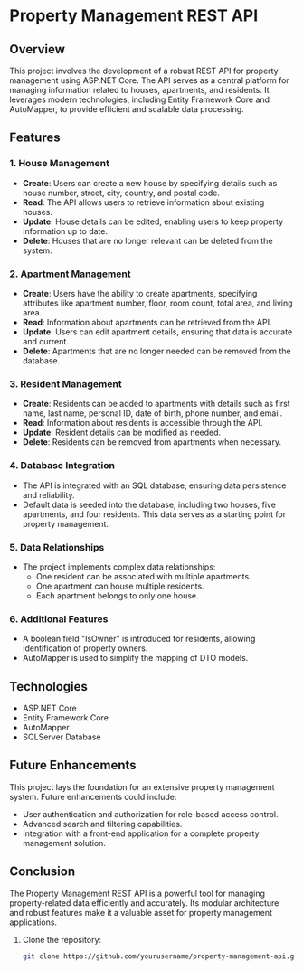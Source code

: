 # Property Management REST API

## Overview

This project involves the development of a robust REST API for property management using ASP.NET Core. The API serves as a central platform for managing information related to houses, apartments, and residents. It leverages modern technologies, including Entity Framework Core and AutoMapper, to provide efficient and scalable data processing.

## Features

### 1. House Management

- **Create**: Users can create a new house by specifying details such as house number, street, city, country, and postal code.
- **Read**: The API allows users to retrieve information about existing houses.
- **Update**: House details can be edited, enabling users to keep property information up to date.
- **Delete**: Houses that are no longer relevant can be deleted from the system.

### 2. Apartment Management

- **Create**: Users have the ability to create apartments, specifying attributes like apartment number, floor, room count, total area, and living area.
- **Read**: Information about apartments can be retrieved from the API.
- **Update**: Users can edit apartment details, ensuring that data is accurate and current.
- **Delete**: Apartments that are no longer needed can be removed from the database.

### 3. Resident Management

- **Create**: Residents can be added to apartments with details such as first name, last name, personal ID, date of birth, phone number, and email.
- **Read**: Information about residents is accessible through the API.
- **Update**: Resident details can be modified as needed.
- **Delete**: Residents can be removed from apartments when necessary.

### 4. Database Integration

- The API is integrated with an SQL database, ensuring data persistence and reliability.
- Default data is seeded into the database, including two houses, five apartments, and four residents. This data serves as a starting point for property management.

### 5. Data Relationships

- The project implements complex data relationships:
  - One resident can be associated with multiple apartments.
  - One apartment can house multiple residents.
  - Each apartment belongs to only one house.

### 6. Additional Features

- A boolean field "IsOwner" is introduced for residents, allowing identification of property owners.
- AutoMapper is used to simplify the mapping of DTO models.

## Technologies

- ASP.NET Core
- Entity Framework Core
- AutoMapper
- SQLServer Database

## Future Enhancements

This project lays the foundation for an extensive property management system. Future enhancements could include:

- User authentication and authorization for role-based access control.
- Advanced search and filtering capabilities.
- Integration with a front-end application for a complete property management solution.

## Conclusion

The Property Management REST API is a powerful tool for managing property-related data efficiently and accurately. Its modular architecture and robust features make it a valuable asset for property management applications.


1. Clone the repository:

   ```bash
   git clone https://github.com/yourusername/property-management-api.git
